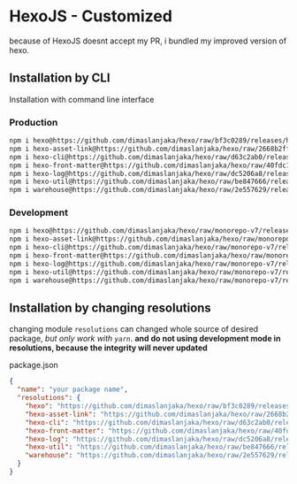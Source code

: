 # HexoJS - Customized
because of HexoJS doesnt accept my PR, i bundled my improved version of hexo.

## Installation by CLI
Installation with command line interface

### Production

```bash
npm i hexo@https://github.com/dimaslanjaka/hexo/raw/bf3c0289/releases/hexo.tgz
npm i hexo-asset-link@https://github.com/dimaslanjaka/hexo/raw/2668b2ff/releases/hexo-asset-link.tgz
npm i hexo-cli@https://github.com/dimaslanjaka/hexo/raw/d63c2ab0/releases/hexo-cli.tgz
npm i hexo-front-matter@https://github.com/dimaslanjaka/hexo/raw/40fdc112/releases/hexo-front-matter.tgz
npm i hexo-log@https://github.com/dimaslanjaka/hexo/raw/dc5206a8/releases/hexo-log.tgz
npm i hexo-util@https://github.com/dimaslanjaka/hexo/raw/be847666/releases/hexo-util.tgz
npm i warehouse@https://github.com/dimaslanjaka/hexo/raw/2e557629/releases/warehouse.tgz
```

### Development

```bash
npm i hexo@https://github.com/dimaslanjaka/hexo/raw/monorepo-v7/releases/hexo.tgz
npm i hexo-asset-link@https://github.com/dimaslanjaka/hexo/raw/monorepo-v7/releases/hexo-asset-link.tgz
npm i hexo-cli@https://github.com/dimaslanjaka/hexo/raw/monorepo-v7/releases/hexo-cli.tgz
npm i hexo-front-matter@https://github.com/dimaslanjaka/hexo/raw/monorepo-v7/releases/hexo-front-matter.tgz
npm i hexo-log@https://github.com/dimaslanjaka/hexo/raw/monorepo-v7/releases/hexo-log.tgz
npm i hexo-util@https://github.com/dimaslanjaka/hexo/raw/monorepo-v7/releases/hexo-util.tgz
npm i warehouse@https://github.com/dimaslanjaka/hexo/raw/monorepo-v7/releases/warehouse.tgz
```

## Installation by changing resolutions
changing module `resolutions` can changed whole source of desired package, _but only work with `yarn`_. **and do not using development mode in resolutions, because the integrity will never updated**

package.json
```json
{
  "name": "your package name",
  "resolutions": {
    "hexo": "https://github.com/dimaslanjaka/hexo/raw/bf3c0289/releases/hexo.tgz",
    "hexo-asset-link": "https://github.com/dimaslanjaka/hexo/raw/2668b2ff/releases/hexo-asset-link.tgz",
    "hexo-cli": "https://github.com/dimaslanjaka/hexo/raw/d63c2ab0/releases/hexo-cli.tgz",
    "hexo-front-matter": "https://github.com/dimaslanjaka/hexo/raw/40fdc112/releases/hexo-front-matter.tgz",
    "hexo-log": "https://github.com/dimaslanjaka/hexo/raw/dc5206a8/releases/hexo-log.tgz",
    "hexo-util": "https://github.com/dimaslanjaka/hexo/raw/be847666/releases/hexo-util.tgz",
    "warehouse": "https://github.com/dimaslanjaka/hexo/raw/2e557629/releases/warehouse.tgz"
  }
}
```